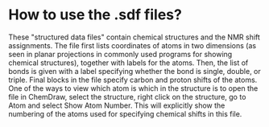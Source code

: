 # How to use the .sdf files?
These "structured data files" contain chemical structures and the NMR shift assignments. The file first lists coordinates of atoms in two dimensions (as seen in planar projections in commonly used programs for showing chemical structures), together with labels for the atoms. Then, the list of bonds is given with a label specifying whether the bond is single, double, or triple. Final blocks in the file specify carbon and proton shifts of the atoms. 
One of the ways to view which atom is which in the structure is to open the file in ChemDraw, select the structure, right click on the structure, go to Atom and select Show Atom Number. This will explicitly show the numbering of the atoms used for specifying chemical shifts in this file. 
